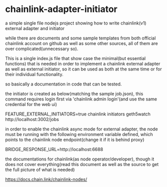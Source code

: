 # chainlink-adapter-initiator
a simple single file nodejs project showing how to write chainlink(v1) external adapter and initiator

while there are documents and some sample templates from both official chainlink account on github as well as some other sources, all of them are over complicated(unnecessary so). 

This is a single index.js file that show case the minimal(but essential functions) that is needed in order to implement a chainlink external adapter as well as external initiator, so it can be used as both at the same time or for their individual functionality.

so basically a documentation in code that can be tested.

the initiator is created as below(matching the sample job.json), this command requires login first via 'chainlink admin login'(and use the same credential for the web ui)

FEATURE_EXTERNAL_INITIATORS=true chainlink initiators geth5watch http://localhost:3002/jobs

in order to enable the chainlink async mode for external adapter, the node must be running with the following environment variable defined, which points to the chainlink node endpoint(change it if it is behind proxy)

BRIDGE_RESPONSE_URL=http://localhost:6688

the documentations for chainlink(as node operator/developer), though it does not cover everything(read this document as well as the source to get the full picture of what is needed)

https://docs.chain.link/chainlink-nodes/
